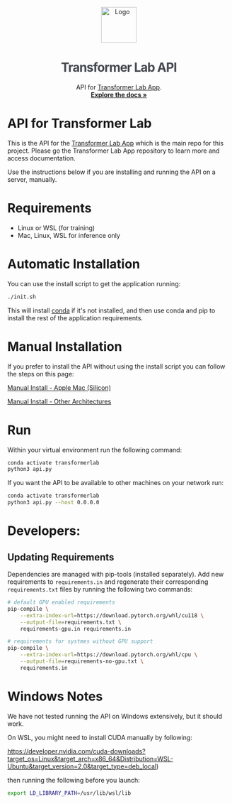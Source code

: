 <!-- PROJECT LOGO -->
<br />
<div align="center">
  <a href="https://github.com/transformerlab/transformerlab-app">
    <img src="https://transformerlab.ai/img/flask.svg" alt="Logo" width="80" height="80">
  </a>

  <h1 align="center" style="color: rgb(68, 73, 80); letter-spacing: -1px">Transformer Lab API</h1>

  <p align="center">
    API for <a href="http://github.com/transformerlab/transformerlab-app">Transformer Lab App</a>.
    <br />
    <a href=https://transformerlab.ai/docs/intro"><strong>Explore the docs »</strong></a>
  </p>
</div>

# API for Transformer Lab

This is the API for the [Transformer Lab App](https://github.com/transformerlab/transformerlab-app) which is the main repo for this project. Please go the Transformer Lab App repository to learn more and access documentation.

Use the instructions below if you are installing and running the API on a server, manually.

# Requirements

- Linux or WSL (for training)
- Mac, Linux, WSL for inference only

# Automatic Installation

You can use the install script to get the application running:

```bash
./init.sh
```

This will install [conda](https://docs.conda.io/projects/miniconda/en/latest/) if it's not installed, and then use conda and pip to
install the rest of the application requirements.

# Manual Installation

If you prefer to install the API without using the install script you can follow the steps on this page:

[Manual Install - Apple Mac (Silicon)](transformerlab/docs/manual_install_osx.md)

[Manual Install - Other Architectures](transformerlab/docs/manual_install.md)

# Run

Within your virtual environment run the following command:

```bash
conda activate transformerlab
python3 api.py
```

If you want the API to be available to other machines on your network run:

```bash
conda activate transformerlab
python3 api.py --host 0.0.0.0
```

# Developers:

## Updating Requirements

Dependencies are managed with pip-tools (installed separately). Add new requirements to `requirements.in` and regenerate their corresponding `requirements.txt` files by running the following two commands:

```bash
# default GPU enabled requirements
pip-compile \
    --extra-index-url=https://download.pytorch.org/whl/cu118 \
    --output-file=requirements.txt \
    requirements-gpu.in requirements.in

# requirements for systmes without GPU support
pip-compile \
    --extra-index-url=https://download.pytorch.org/whl/cpu \
    --output-file=requirements-no-gpu.txt \
    requirements.in
```

# Windows Notes

We have not tested running the API on Windows extensively, but it should work.

On WSL, you might need to install CUDA manually by following:

https://developer.nvidia.com/cuda-downloads?target_os=Linux&target_arch=x86_64&Distribution=WSL-Ubuntu&target_version=2.0&target_type=deb_local)

then running the following before you launch:

```bash
export LD_LIBRARY_PATH=/usr/lib/wsl/lib
```
